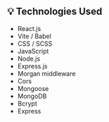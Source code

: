 

## 💡 Technologies Used
- React.js
- Vite / Babel
- CSS / SCSS
- JavaScript
- Node.js
- Express.js
- Morgan middleware
- Cors
- Mongoose
- MongoDB
- Bcrypt
- Express
